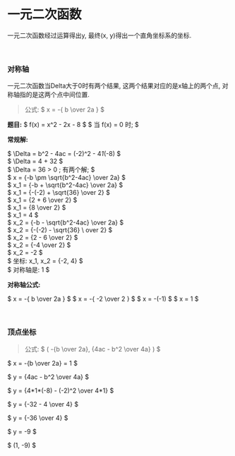 

# 一元二次函数  
一元二次函数经过运算得出y, 最终(x, y)得出一个直角坐标系的坐标.  


&nbsp;  
### 对称轴  
一元二次函数当Delta大于0时有两个结果, 这两个结果对应的是x轴上的两个点, 对称轴指的是这两个点中间位置.  
> 公式: $ x = -{ b \over 2a } $  

**题目:**
$ f(x) = x^2 - 2x - 8 $
$ 当 f(x) = 0 时; $  

**常规解:**  

$ \Delta = b^2 - 4ac = (-2)^2 - 4*1*(-8) $  
$ \Delta = 4 + 32 $  
$ \Delta = 36 > 0 ; 有两个解;  $  
$ x = {-b \pm \sqrt{b^2-4ac} \over 2a} $  
$ x_1 = {-b + \sqrt{b^2-4ac} \over 2a} $  
$ x_1 = {-(-2) + \sqrt{36} \over 2} $  
$ x_1 = {2 + 6 \over 2} $    
$ x_1 = {8 \over 2} $      
$ x_1 = 4 $        
$ x_2 = {-b - \sqrt{b^2-4ac} \over 2a} $  
$ x_2 = {-(-2) - \sqrt{36} \ over 2} $  
$ x_2 = {2 - 6 \over 2} $  
$ x_2 = {-4 \over 2} $  
$ x_2 = -2 $    
$ 坐标: x_1, x_2 = {-2, 4} $  
$ 对称轴是: 1 $  

**对称轴公式:**  

$ x = -{ b \over 2a } $
$ x = -{ -2 \over 2 } $
$ x = -(-1) $
$ x = 1 $  


&nbsp;  
### 顶点坐标  
> 公式: $ ( -{b \over 2a}, {4ac - b^2 \over 4a} ) $  

$ x = -{b \over 2a} = 1 $  

$ y = {4ac - b^2 \over 4a} $  

$ y = {4\*1\*(-8) - (-2)^2 \over 4*1} $  

$ y = {-32 - 4 \over 4} $  

$ y = {-36 \over 4} $  

$ y = -9 $  

$ (1, -9) $  
